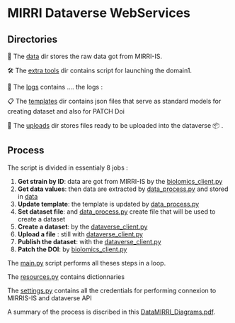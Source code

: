 # MIRRI Dataverse WebServices


## Directories
:floppy_disk: The [data](data)  dir stores the raw data got from MIRRI-IS. 

:hammer_and_wrench: The [extra tools](extra_tools) dir contains script for launching the domain1.

:scroll: The [logs](logs) contains .... the logs :

:clipboard: The [templates](templates) dir contains json files that serve as standard models for creating dataset and also for PATCH Doi 

:open_file_folder: The [uploads](uploads) dir stores files ready to be uploaded into the dataverse :package: . 

## Process
The script is divided in essentialy 8 jobs :
1. **Get strain by ID**: data are got from MIRRI-IS by the [biolomics_client.py](biolomics_client.py)
2. **Get data values**: then data are extracted by [data_process.py](data_process.py) and stored in [data](data)
3. **Update template**: the template is updated by [data_process.py](data_process.py)
4. **Set dataset file**: and [data_process.py](data_process.py) create file  that will be used to create a dataset
5. **Create a dataset**: by the [dataverse_client.py](dataverse_client.py)
6. **Upload a file** : still with [dataverse_client.py](dataverse_client.py)     
7. **Publish the dataset**: with the [dataverse_client.py](dataverse_client.py)
8. **Patch the DOI**: by  [biolomics_client.py](biolomics_client.py)       


The [main.py](main.py) script performs all theses steps in a loop. 

The [resources.py](resources.py) contains dictionnaries 

The [settings.py](settings.py) contains all the credentials for performing connexion to MIRRIS-IS and dataverse API

A summary of the process is discribed in this [DataMIRRI_Diagrams.pdf](DataMIRRI_Diagrams.pdf). 


